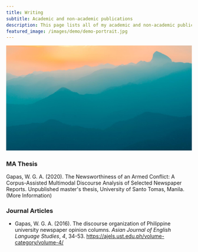 ```yaml
---
title: Writing
subtitle: Academic and non-academic publications
description: This page lists all of my academic and non-academic publications.
featured_image: /images/demo/demo-portrait.jpg
---
```


![](/images/demo/demo-landscape.jpg)

### MA Thesis
Gapas, W. G. A. (2020). The Newsworthiness of an Armed Conflict: A Corpus-Assisted Multimodal Discourse Analysis of Selected Newspaper Reports. Unpublished master's thesis, University of Santo Tomas, Manila. (More Information)

### Journal Articles
* Gapas, W. G. A. (2016). The discourse organization of Philippine university newspaper opinion columns. *Asian Journal of English Language Studies*, *4*, 34-53. <https://ajels.ust.edu.ph/volume-category/volume-4/>
